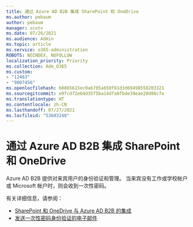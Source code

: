 ```yaml
---
title: 通过 Azure AD B2B 集成 SharePoint 和 OneDrive
ms.author: pebaum
author: pebaum
manager: scotv
ms.date: 07/26/2021
ms.audience: Admin
ms.topic: article
ms.service: o365-administration
ROBOTS: NOINDEX, NOFOLLOW
localization_priority: Priority
ms.collection: Adm_O365
ms.custom:
- "12463"
- "9007456"
ms.openlocfilehash: b0865615ec0ab705a650f81d3d69498558203321
ms.sourcegitcommit: e9fcd72e64d35f5ba14dfa0fbde39eae20d86cfe
ms.translationtype: HT
ms.contentlocale: zh-CN
ms.lasthandoff: 07/27/2021
ms.locfileid: "53603240"
---
```

# <a name="sharepoint-and-onedrive-integration-with-azure-ad-b2b"></a>通过 Azure AD B2B 集成 SharePoint 和 OneDrive

Azure AD B2B 提供对来宾用户的身份验证和管理。 当来宾没有工作或学校帐户或 Microsoft 帐户时，则会收到一次性密码。

有关详细信息，请参阅： 

- [ SharePoint 和 OneDrive 与 Azure AD B2B 的集成](/sharepoint/sharepoint-azureb2b-integration)
- [发送一次性密码身份验证的电子邮件](/azure/active-directory/external-identities/one-time-passcode)

